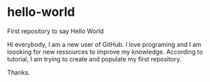 # hello-world
First repository to say Hello World

Hi everybody,
I am a new user of GitHub. I love programing and I am loooking for new ressources to improve my knowledge.
According to tutorial, I am trying to create and populate my first repository.

Thanks.
